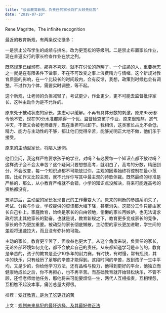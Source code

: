 ```yaml
---
title: "谈谈教育新规，负责任的家长将扩大领先优势"
date: "2019-07-10"
---
```


 Rene Magritte，The infinite recognition

  

最近的教育新规，有两条议论挺多：

一是禁止公布学生的成绩与排名。改为更宽松的等级制。二是禁止布置家长作业，现在普遍实行的家长检查作业在禁之列。

既然规定已经颁布，那喜不喜欢，就不在讨论的范畴了，一个成熟的人，重要标志之一就是在有限条件下做事，不在不可改变之事上浪费精力与情绪。这个新规对教育质量的影响，在一个比较长的时间段内，会有反馈，我想，政策到时候也会有调整。不过作为个体，需要实时调整，等不起。

这个新规，让老师的负担减轻了，考试更少，作业更少，更不可能去监督批评家长，这种主动作为是不允许的。

原来处于被动状态的家长，焦虑可以缓解。不再有具体分数的刺激，原来95分都令他不安，现在90分水准都能得一个优。监督检查孩子作业，原来很难熬，怨气冲天，不做又会被老师嫌弃，现在重担可以卸下。我相信，这类家长占比不会低，精力、能力与主动性的不够，都让他们觉得辛苦，能够光明正大地不做，他们乐于接受。

原来的主动型家长，将陷入迷惘。

他们会问，我这样严格要求孩子的学业，对吗？有必要每一个知识点都不放过吗？这样孩子会不会太辛苦？这个疑问只要想想高考，就明白了，高考的分数，精细到分，不会改变，每一个知识点都不可能放过你，主观的因素始终将控制在最小范围，比如作文比较主观，就不允许你写其中最主观的诗歌体裁。既然最终的标准是严格的，那么，从小教育严格就不会错，小学的知识点没解决，将来可能连高考的资格都没有。

想清楚后，主动型的家长发现自己的工作量变大了。原来的判断的参照系消失了，考试、分数与作业，学校提供的资讯都大幅下降，甚至消失。这部分工作只能由家长自己补上。家庭教育，始终是家长的自由领地，偷懒的家长再嫉妒，也无法请求政府禁止其他家长的勤奋。也就是说，教育新规之下，教育更多变成家长的竞争，家长的作为更加重要。被动型的家长彻底懒散，主动型的家长更加进取，学生间的差距将迅速拉大，而且没有弥补的可能。

主动的家长，教育更辛苦了，但收益也更大了。从这个角度来说，负责任的家长，无论外部环境如何变化，都不会放弃自己的责任。从来都知道学习是辛苦的，教育是辛苦的，孩子的教育是至少10多年的耐力赛，有时快，有时慢，常有瓶颈，其中的快乐，只有经历了足够的辛苦才能得到。这段时间的辛苦，放到孩子一生中平均，又是少的，你给他学习方法，还有品格与毅力，他得到更好的平台，他独立而健康地成长之后，你不再担心，也不再辛苦。而基础教育就开始轻松快乐，不管不顾，还怪老师给他任务，那他将来可能要烦恼一生，两代人互相指责，互相埋怨，互相瞧不起没本事，痛苦总量大得很。

  

推荐：[受好教育，是为了吃更好的苦](http://mp.weixin.qq.com/s?__biz=MjM5NDU0Mjk2MQ==&mid=2651628247&idx=1&sn=afe85f04bcc9357599461506422f11d1&chksm=bd7e26c98a09afdff740fad0b26951277f8903ec5b61c37c90dbd1e2880d79115e07bf7a4a2d&scene=21#wechat_redirect)  

上文：[规划未来易犯的最坏选择，及其最好修正法](http://mp.weixin.qq.com/s?__biz=MjM5NDU0Mjk2MQ==&mid=2651634122&idx=1&sn=5a7b5d5899f76d7aff2be8e24acada38&chksm=bd7e3dd48a09b4c2739497f8fa68e2c30b5f781c978a91831372051395ed7bbff0b2d92ba63c&scene=21#wechat_redirect)

